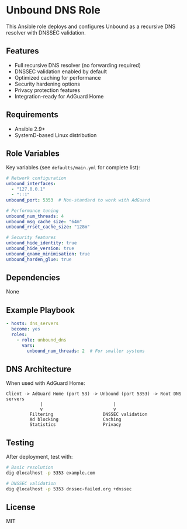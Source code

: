 # Unbound DNS Role

This Ansible role deploys and configures Unbound as a recursive DNS resolver with DNSSEC validation.

## Features

- Full recursive DNS resolver (no forwarding required)
- DNSSEC validation enabled by default
- Optimized caching for performance
- Security hardening options
- Privacy protection features
- Integration-ready for AdGuard Home

## Requirements

- Ansible 2.9+
- SystemD-based Linux distribution

## Role Variables

Key variables (see `defaults/main.yml` for complete list):

```yaml
# Network configuration
unbound_interfaces:
  - "127.0.0.1"
  - "::1"
unbound_port: 5353  # Non-standard to work with AdGuard

# Performance tuning
unbound_num_threads: 4
unbound_msg_cache_size: "64m"
unbound_rrset_cache_size: "128m"

# Security features
unbound_hide_identity: true
unbound_hide_version: true
unbound_qname_minimisation: true
unbound_harden_glue: true
```

## Dependencies

None

## Example Playbook

```yaml
- hosts: dns_servers
  become: yes
  roles:
    - role: unbound_dns
      vars:
        unbound_num_threads: 2  # For smaller systems
```

## DNS Architecture

When used with AdGuard Home:
```
Client -> AdGuard Home (port 53) -> Unbound (port 5353) -> Root DNS servers
             |                           |
             v                           v
         Filtering                   DNSSEC validation
         Ad blocking                 Caching
         Statistics                  Privacy
```

## Testing

After deployment, test with:
```bash
# Basic resolution
dig @localhost -p 5353 example.com

# DNSSEC validation
dig @localhost -p 5353 dnssec-failed.org +dnssec
```

## License

MIT